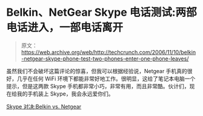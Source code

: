 # Belkin、NetGear Skype 电话测试:两部电话进入，一部电话离开

> 原文：<https://web.archive.org/web/http://techcrunch.com/2006/11/10/belkin-netgear-skype-phone-test-two-phones-enter-one-phone-leaves/>

虽然我们不会破坏这篇评论的惊喜，但我可以根据经验说，Netgear 手机真的很好，几乎在任何 WiFi 环境下都能非常好地工作。很明显，这给了笔记本电脑一个提示，但是这两款 Skype 手机都非常小巧，非常有用，而且非常酷。伙计们，现在给我的手机装上 Skype，我会永远爱你们。

[Skype 对决:Belkin vs. Netgear](https://web.archive.org/web/20150911141423/http://laptopmag.com/Features/Skype-Without-a-PC.htm)